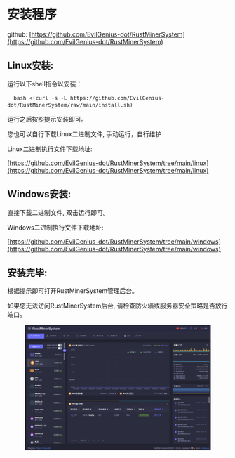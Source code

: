 # 安装程序

github:  [https://github.com/EvilGenius-dot/RustMinerSystem](https://github.com/EvilGenius-dot/RustMinerSystem)

## Linux安装:

运行以下shell指令以安装：

```
  bash <(curl -s -L https://github.com/EvilGenius-dot/RustMinerSystem/raw/main/install.sh)
```

运行之后按照提示安装即可。

您也可以自行下载Linux二进制文件,  手动运行，自行维护

Linux二进制执行文件下载地址:

[https://github.com/EvilGenius-dot/RustMinerSystem/tree/main/linux](https://github.com/EvilGenius-dot/RustMinerSystem/tree/main/linux)



## Windows安装:

直接下载二进制文件,  双击运行即可。

Windows二进制执行文件下载地址:

[https://github.com/EvilGenius-dot/RustMinerSystem/tree/main/windows](https://github.com/EvilGenius-dot/RustMinerSystem/tree/main/windows)



## 安装完毕:

根据提示即可打开RustMinerSystem管理后台。

如果您无法访问RustMinerSystem后台,  请检查防火墙或服务器安全策略是否放行端口。

<figure><img src="../.gitbook/assets/image.png" alt=""><figcaption></figcaption></figure>
